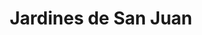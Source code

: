 ---
title: "Jardines de San Juan"
url: /tepic/jardines-de-san-juan/
shop: directores de funerarias
---
